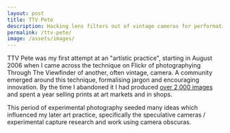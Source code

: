 ```yaml
---
layout: post
title: TTV Pete
description: Hacking lens filters out of vintage cameras for performative photography
permalink: /ttv-pete/
image: /assets/images/
---
```



TTV Pete was my first attempt at an "artistic practice", starting in August 2006 when I came across the technique on Flickr of photographying Through The Viewfinder of another, often vintage, camera. A community emerged around this technique, formalising jargon and encouraging innovation. By the time I abandoned it I had produced [over 2,000 images](https://www.flickr.com/photos/peteashton/albums/72157594253244021) and spent a year selling prints at art markets and in shops. 

This period of experimental photography seeded many ideas which influenced my later art practice, specifically the speculative cameras / experimental capture research and work using camera obscuras. 

